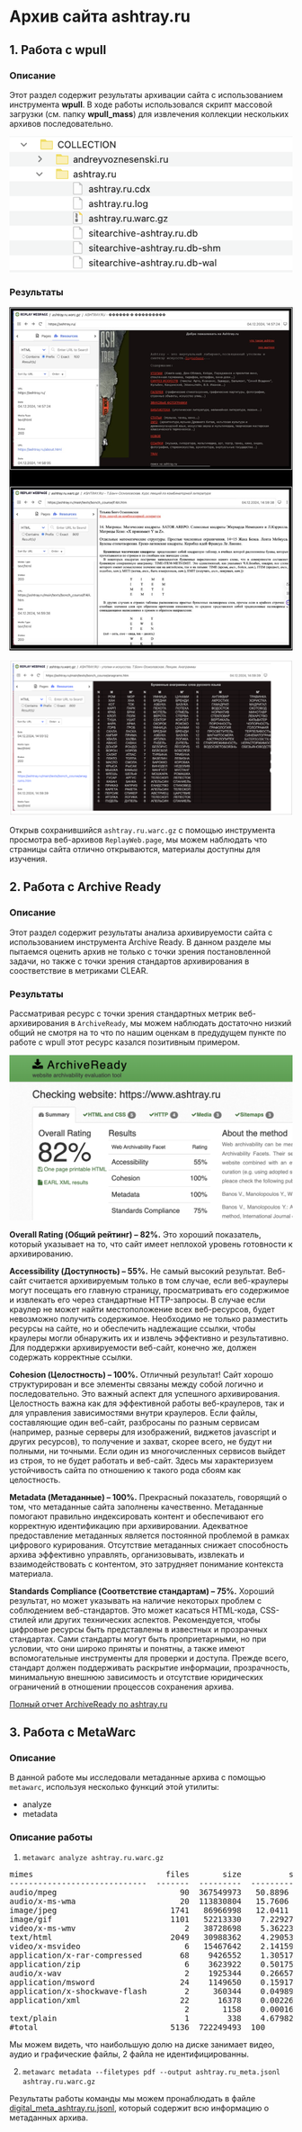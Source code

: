 # Архив сайта ashtray.ru

## 1. Работа с wpull

### Описание

Этот раздел содержит результаты архивации сайта с использованием инструмента **wpull**.
В ходе работы использовался скрипт массовой загрузки (см. папку **wpull_mass**) для извлечения коллекции нескольких архивов последовательно. 

[![Результаты загрузки wpull](./ashtray.ru.png)](./ashtray.ru.png)

### Результаты

[![Результаты replaywebpage 1](./replaywebpage_ashtray_1.png)](./replaywebpage_ashtray_1.png)

[![Результаты replaywebpage 2](./replaywebpage_ashtray_2.png)](./replaywebpage_ashtray_2.png)

Открыв сохранившийся `ashtray.ru.warc.gz` с помощью инструмента просмотра веб-архивов `ReplayWeb.page`, мы можем наблюдать что страницы сайта отлично открываются, материалы доступны для изучения.


## 2. Работа с Archive Ready

### Описание

Этот раздел содержит результаты анализа архивируемости сайта с использованием инструмента Archive Ready. В данном разделе мы пытаемся оценить архив не только с точки зрения постановленной задачи, но также с точки зрения стандартов архивирования в соостветствие в метриками CLEAR.

### Результаты

Рассматривая ресурс с точки зрения стандартных метрик веб-архивирования в `ArchiveReady`, мы можем наблюдать достаточно низкий общий не смотря на то что по нашим оценкам в предудущем пункте по работе с wpull этот ресурс казался позитивным примером.

[![Результаты анализа CLEAR](./AR_ashtray.ru.png)](./AR_ashtray.ru.png)

**Overall Rating (Общий рейтинг) – 82%.** Это хороший показатель, который указывает на то, что сайт имеет неплохой уровень готовности к архивированию.

**Accessibility (Доступность) – 55%.** Не самый высокий результат. Веб-сайт считается архивируемым только в том случае, если веб-краулеры могут посещать его главную страницу, просматривать его содержимое и извлекать его через стандартные HTTP-запросы. В случае если краулер не может найти местоположение всех веб-ресурсов, будет невозможно получить содержимое. Необходимо не только разместить ресурсы на сайте, но и обеспечить надлежащие ссылки, чтобы краулеры могли обнаружить их и извлечь эффективно и результативно. Для поддержки архивируемости веб-сайт, конечно же, должен содержать корректные ссылки.

**Cohesion (Целостность) – 100%.** Отличный результат! Сайт хорошо структурирован и все элементы связаны между собой логично и последовательно. Это важный аспект для успешного архивирования. Целостность важна как для эффективной работы веб-краулеров, так и для управления зависимостями внутри краулеров. Если файлы, составляющие один веб-сайт, разбросаны по разным сервисам (например, разные серверы для изображений, виджетов javascript и других ресурсов), то получение и захват, скорее всего, не будут ни полными, ни точными. Если один из многочисленных сервисов выйдет из строя, то не будет работать и веб-сайт. Здесь мы характеризуем устойчивость сайта по отношению к такого рода сбоям как целостность.

**Metadata (Метаданные) – 100%.** Прекрасный показатель, говорящий о том, что метаданные сайта заполнены качественно. Метаданные помогают правильно индексировать контент и обеспечивают его корректную идентификацию при архивировании. Адекватное предоставление метаданных является постоянной проблемой в рамках цифрового курирования. Отсутствие метаданных снижает способность архива эффективно управлять, организовывать, извлекать и взаимодействовать с контентом, это затрудняет понимание контекста материала.

**Standards Compliance (Соответствие стандартам) – 75%.** Хороший результат, но может указывать на наличие некоторых проблем с соблюдением веб-стандартов. Это может касаться HTML-кода, CSS-стилей или других технических аспектов. Рекомендуется, чтобы цифровые ресурсы быть представлены в известных и прозрачных стандартах. Сами стандарты могут быть проприетарными, но при условии, что они широко приняты и понятны, а также имеют вспомогательные инструменты для проверки и доступа. Прежде всего, стандарт должен поддерживать раскрытие информации, прозрачность, минимальную внешнюю зависимость и отсутствие юридических ограничений в отношении процессов сохранения архива.


[Полный отчет ArchiveReady по ashtray.ru](./AR_ashtray.ru.pdf)


## 3. Работа с MetaWarc

### Описание


В данной работе мы исследовали метаданные архива с помощью `metawarc`, используя несколько функций этой утилиты:
- analyze
- metadata


### Описание работы

1. `metawarc analyze ashtray.ru.warc.gz`
<pre>
mimes                            files       size          share
-----------------------------  -------  ---------  -------------
audio/mpeg                          90  367549973   50.8896
audio/x-ms-wma                      20  113830804   15.7606
image/jpeg                        1741   86966998   12.0411
image/gif                         1101   52213330    7.22927
video/x-ms-wmv                       2   38728698    5.36223
text/html                         2049   30988362    4.29053
video/x-msvideo                      6   15467642    2.14159
application/x-rar-compressed        68    9426552    1.30517
application/zip                      6    3623922    0.501755
audio/x-wav                          2    1925344    0.266576
application/msword                  24    1149650    0.159176
application/x-shockwave-flash        2     360344    0.0498919
application/xml                     22      16378    0.00226764
                                     2       1158    0.000160332
text/plain                           1        338    4.67982e-05
#total                            5136  722249493  100
</pre>

Мы можем видеть, что наибольшую долю на диске занимает видео, аудио и графические файлы, 2 файла не идентифицированны. 

2. `metawarc metadata --filetypes pdf --output ashtray.ru_meta.jsonl ashtray.ru.warc.gz`

Результаты работы команды мы можем пронаблюдать в файле [digital_meta_ashtray.ru.jsonl](/digital_meta_ashtray.ru.jsonl), который содержит всю информацию о метаданных архива.


